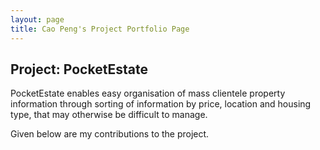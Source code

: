 ```yaml
---
layout: page
title: Cao Peng's Project Portfolio Page
---
```


## Project: PocketEstate

PocketEstate enables easy organisation of mass clientele property information through sorting of information by price,
location and housing type, that may otherwise be difficult to manage.

Given below are my contributions to the project.
